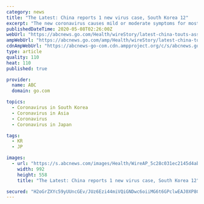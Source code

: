```yaml
---
category: news
title: "The Latest: China reports 1 new virus case, South Korea 12"
excerpt: "The new coronavirus causes mild or moderate symptoms for most people. For some, especially older adults and people with existing health problems, it can cause more severe illness or death. — China reports 1 new coronavirus case,"
publishedDateTime: 2020-05-08T02:26:00Z
webUrl: "https://abcnews.go.com/Health/wireStory/latest-china-touts-assistance-fighting-coronavirus-70549616"
ampWebUrl: "https://abcnews.go.com/amp/Health/wireStory/latest-china-touts-assistance-fighting-coronavirus-70549616"
cdnAmpWebUrl: "https://abcnews-go-com.cdn.ampproject.org/c/s/abcnews.go.com/amp/Health/wireStory/latest-china-touts-assistance-fighting-coronavirus-70549616"
type: article
quality: 110
heat: 110
published: true

provider:
  name: ABC
  domain: go.com

topics:
  - Coronavirus in South Korea
  - Coronavirus in Asia
  - Coronavirus
  - Coronavirus in Japan

tags:
  - KR
  - JP

images:
  - url: "https://s.abcnews.com/images/Health/WireAP_5c28c031ec2145d4abc46d06c1e625e8_16x9_992.jpg"
    width: 992
    height: 558
    title: "The Latest: China reports 1 new virus case, South Korea 12"

secured: "H2oGrZXYc59yUUncGEv/JUz6Ezi44miVQiGNDwc6oiiMG6t6GPclwEAJ0XP8Gz336oBApEfVnNC6WwdDg5mHms5UgrlmjrOwoWNP8VTBmnjT+0Dbwl0+QIHEYAwx3A/mk+2a90tCupZ7kkopx13oBwQ2oF3rT8IKD5vqIXwT29dDXHRQpD+LsGrrHzknpC9wB57Lm4VUCmuHEWXehHTQRZ+bIe8Lb15hU8ErU0mcC04VenNz/W0i3vCIu8HLnOyuihbhg3XXcvMqIFzPlZ7t1L5IsLM5DlwgAuIojftks8D0xDoUff8GVmgI5ckhWB3dA7+3Lgl3LGHmCFruwsMzuKMKsAQEiaUqL6VTU2R1PAyIU8hHIkjnyHNrS3MeBaDv3kJMCepGY4U1vz1N16ovp5t7jRSAJ2uvBzMdrqv9c6PeV8PFJZtishWKEaIkQiNr8afvHtf4pRGvpBUaX8qUxeUTY1RgNTnCdcP1Bhiz/e8=;MKkVBYfoS3F4C7j//4AsEw=="
---
```


